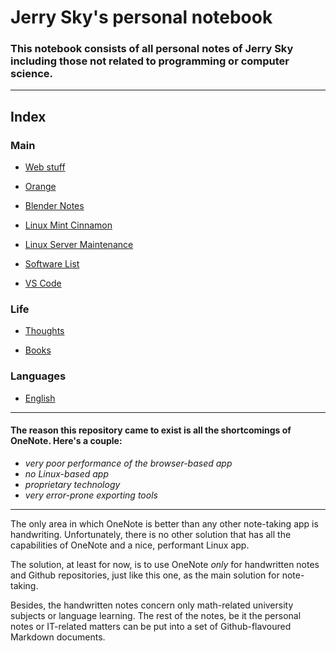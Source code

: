 # Jerry Sky's personal notebook

### This notebook consists of all personal notes of Jerry Sky including those not related to programming or computer science.

---

## Index

### Main

  - [Web stuff](main/web-stuff/readme.md)

  - [Orange](main/orange/orange.md)

  - [Blender Notes](main/blender-notes.md)

  - [Linux Mint Cinnamon](main/linux-mint-cinnamon.md)

  - [Linux Server Maintenance](main/linux-server-maintenance.md)

  - [Software List](main/software-list.md)

  - [VS Code](main/vs-code.md)

### Life

  - [Thoughts](life/thoughts/readme.md)

  - [Books](life/books/readme.md)

### Languages

  - [English](languages/english/readme.md)

---

#### The reason this repository came to exist is all the shortcomings of OneNote. Here's a couple:
  - *very poor performance of the browser-based app*
  - *no Linux-based app*
  - *proprietary technology*
  - *very error-prone exporting tools*

---

The only area in which OneNote is better than any other note-taking app is handwriting. Unfortunately, there is no other solution that has all the capabilities of OneNote and a nice, performant Linux app.

The solution, at least for now, is to use OneNote *only* for handwritten notes and Github repositories, just like this one, as the main solution for note-taking.

Besides, the handwritten notes concern only math-related university subjects or language learning. The rest of the notes, be it the personal notes or IT-related matters can be put into a set of Github-flavoured Markdown documents.
